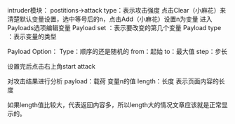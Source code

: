 intruder模块：
postitions->attack type：表示攻击强度
点击Clear（小麻花）来清楚默认变量设置，选中等号后的n，点击Add（小麻花）设置n为变量
进入Payloads选项编辑变量
Payload set ：表示要改变的第几个变量
Payload type ：表示变量的类型

Payload Option：
Type：顺序的还是随机的
from：起始 
to：最大值
step：步长

设置完后点击右上角start attack

对攻击结果进行分析
payload：载荷 变量n的值
length：长度   表示页面内容的长度

如果length值比较大，代表返回内容多，所以length大的情况文章应该就是正常显示的。
